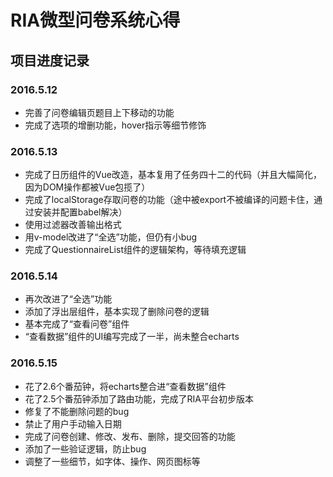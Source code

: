 # RIA微型问卷系统心得

## 项目进度记录

### 2016.5.12
- 完善了问卷编辑页题目上下移动的功能
- 完成了选项的增删功能，hover指示等细节修饰

### 2016.5.13
- 完成了日历组件的Vue改造，基本复用了任务四十二的代码（并且大幅简化，因为DOM操作都被Vue包揽了）
- 完成了localStorage存取问卷的功能（途中被export不被编译的问题卡住，通过安装并配置babel解决）
- 使用过滤器改善输出格式
- 用v-model改进了“全选”功能，但仍有小bug
- 完成了QuestionnaireList组件的逻辑架构，等待填充逻辑

### 2016.5.14
- 再次改进了“全选”功能
- 添加了浮出层组件，基本实现了删除问卷的逻辑
- 基本完成了“查看问卷”组件
- “查看数据”组件的UI编写完成了一半，尚未整合echarts

### 2016.5.15
- 花了2.6个番茄钟，将echarts整合进“查看数据”组件
- 花了2.5个番茄钟添加了路由功能，完成了RIA平台初步版本
- 修复了不能删除问题的bug
- 禁止了用户手动输入日期
- 完成了问卷创建、修改、发布、删除，提交回答的功能
- 添加了一些验证逻辑，防止bug
- 调整了一些细节，如字体、操作、网页图标等